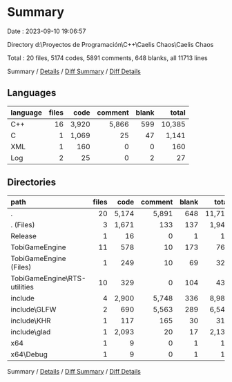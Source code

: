 # Summary

Date : 2023-09-10 19:06:57

Directory d:\\Proyectos de Programación\\C++\\Caelis Chaos\\Caelis Chaos

Total : 20 files,  5174 codes, 5891 comments, 648 blanks, all 11713 lines

Summary / [Details](details.md) / [Diff Summary](diff.md) / [Diff Details](diff-details.md)

## Languages
| language | files | code | comment | blank | total |
| :--- | ---: | ---: | ---: | ---: | ---: |
| C++ | 16 | 3,920 | 5,866 | 599 | 10,385 |
| C | 1 | 1,069 | 25 | 47 | 1,141 |
| XML | 1 | 160 | 0 | 0 | 160 |
| Log | 2 | 25 | 0 | 2 | 27 |

## Directories
| path | files | code | comment | blank | total |
| :--- | ---: | ---: | ---: | ---: | ---: |
| . | 20 | 5,174 | 5,891 | 648 | 11,713 |
| . (Files) | 3 | 1,671 | 133 | 137 | 1,941 |
| Release | 1 | 16 | 0 | 1 | 17 |
| TobiGameEngine | 11 | 578 | 10 | 173 | 761 |
| TobiGameEngine (Files) | 1 | 249 | 10 | 69 | 328 |
| TobiGameEngine\\RTS-utilities | 10 | 329 | 0 | 104 | 433 |
| include | 4 | 2,900 | 5,748 | 336 | 8,984 |
| include\\GLFW | 2 | 690 | 5,563 | 289 | 6,542 |
| include\\KHR | 1 | 117 | 165 | 30 | 312 |
| include\\glad | 1 | 2,093 | 20 | 17 | 2,130 |
| x64 | 1 | 9 | 0 | 1 | 10 |
| x64\\Debug | 1 | 9 | 0 | 1 | 10 |

Summary / [Details](details.md) / [Diff Summary](diff.md) / [Diff Details](diff-details.md)